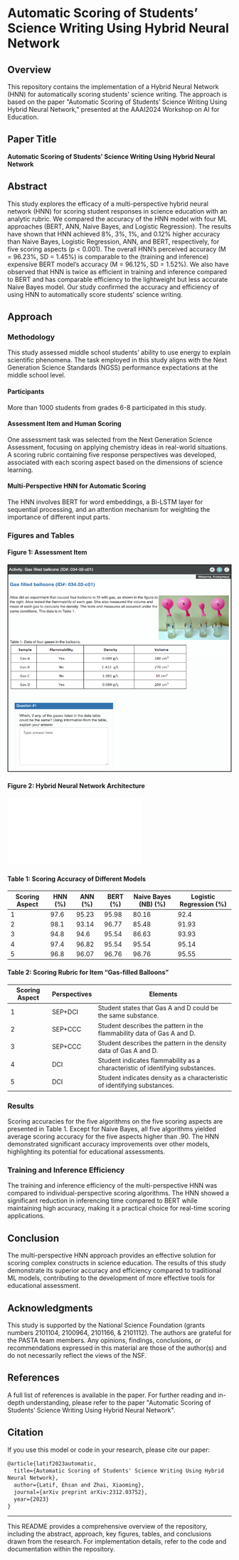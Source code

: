 # Automatic Scoring of Students’ Science Writing Using Hybrid Neural Network

## Overview

This repository contains the implementation of a Hybrid Neural Network (HNN) for automatically scoring students' science writing. The approach is based on the paper "Automatic Scoring of Students’ Science Writing Using Hybrid Neural Network," presented at the AAAI2024 Workshop on AI for Education.

## Paper Title
**Automatic Scoring of Students’ Science Writing Using Hybrid Neural Network**

## Abstract

This study explores the efficacy of a multi-perspective hybrid neural network (HNN) for scoring student responses in science education with an analytic rubric. We compared the accuracy of the HNN model with four ML approaches (BERT, ANN, Naive Bayes, and Logistic Regression). The results have shown that HNN achieved 8%, 3%, 1%, and 0.12% higher accuracy than Naive Bayes, Logistic Regression, ANN, and BERT, respectively, for five scoring aspects (p < 0.001). The overall HNN’s perceived accuracy (M = 96.23%, SD = 1.45%) is comparable to the (training and inference) expensive BERT model’s accuracy (M = 96.12%, SD = 1.52%). We also have observed that HNN is twice as efficient in training and inference compared to BERT and has comparable efficiency to the lightweight but less accurate Naive Bayes model. Our study confirmed the accuracy and efficiency of using HNN to automatically score students’ science writing.

## Approach

### Methodology

This study assessed middle school students' ability to use energy to explain scientific phenomena. The task employed in this study aligns with the Next Generation Science Standards (NGSS) performance expectations at the middle school level.

#### Participants
More than 1000 students from grades 6-8 participated in this study.

#### Assessment Item and Human Scoring
One assessment task was selected from the Next Generation Science Assessment, focusing on applying chemistry ideas in real-world situations. A scoring rubric containing five response perspectives was developed, associated with each scoring aspect based on the dimensions of science learning.

#### Multi-Perspective HNN for Automatic Scoring
The HNN involves BERT for word embeddings, a Bi-LSTM layer for sequential processing, and an attention mechanism for weighting the importance of different input parts.

### Figures and Tables

#### Figure 1: Assessment Item

![Assessment Item](figures/assessment_item.png)

#### Figure 2: Hybrid Neural Network Architecture

![Hybrid Neural Network Architecture](figures/HNN_Architechture.pdf)

#### Table 1: Scoring Accuracy of Different Models

| Scoring Aspect | HNN (%) | ANN (%) | BERT (%) | Naive Bayes (NB) (%) | Logistic Regression (%) |
|----------------|---------|---------|----------|----------------------|-------------------------|
| 1              | 97.6    | 95.23   | 95.98    | 80.16                | 92.4                    |
| 2              | 98.1    | 93.14   | 96.77    | 85.48                | 91.93                   |
| 3              | 94.8    | 94.6    | 95.54    | 86.63                | 93.93                   |
| 4              | 97.4    | 96.82   | 95.54    | 95.54                | 95.14                   |
| 5              | 96.8    | 96.07   | 96.76    | 96.76                | 95.55                   |

#### Table 2: Scoring Rubric for Item “Gas-filled Balloons”

| Scoring Aspect | Perspectives | Elements                                                                 |
|----------------|--------------|--------------------------------------------------------------------------|
| 1              | SEP+DCI      | Student states that Gas A and D could be the same substance.             |
| 2              | SEP+CCC      | Student describes the pattern in the flammability data of Gas A and D.  |
| 3              | SEP+CCC      | Student describes the pattern in the density data of Gas A and D.       |
| 4              | DCI          | Student indicates flammability as a characteristic of identifying substances. |
| 5              | DCI          | Student indicates density as a characteristic of identifying substances.      |

### Results

Scoring accuracies for the five algorithms on the five scoring aspects are presented in Table 1. Except for Naive Bayes, all five algorithms yielded average scoring accuracy for the five aspects higher than .90. The HNN demonstrated significant accuracy improvements over other models, highlighting its potential for educational assessments.

### Training and Inference Efficiency

The training and inference efficiency of the multi-perspective HNN was compared to individual-perspective scoring algorithms. The HNN showed a significant reduction in inferencing time compared to BERT while maintaining high accuracy, making it a practical choice for real-time scoring applications.

## Conclusion

The multi-perspective HNN approach provides an effective solution for scoring complex constructs in science education. The results of this study demonstrate its superior accuracy and efficiency compared to traditional ML models, contributing to the development of more effective tools for educational assessment.

## Acknowledgments

This study is supported by the National Science Foundation (grants numbers 2101104, 2100964, 2101166, & 2101112). The authors are grateful for the PASTA team members. Any opinions, findings, conclusions, or recommendations expressed in this material are those of the author(s) and do not necessarily reflect the views of the NSF.

## References

A full list of references is available in the paper. For further reading and in-depth understanding, please refer to the paper "Automatic Scoring of Students’ Science Writing Using Hybrid Neural Network".

## Citation

If you use this model or code in your research, please cite our paper:
```
@article{latif2023automatic,
  title={Automatic Scoring of Students' Science Writing Using Hybrid Neural Network},
  author={Latif, Ehsan and Zhai, Xiaoming},
  journal={arXiv preprint arXiv:2312.03752},
  year={2023}
}
```

---

This README provides a comprehensive overview of the repository, including the abstract, approach, key figures, tables, and conclusions drawn from the research. For implementation details, refer to the code and documentation within the repository.

